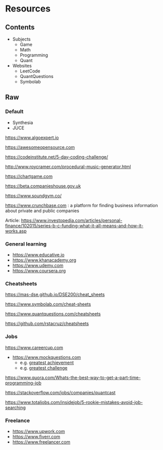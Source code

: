 # Resources

## Contents

* Subjects
  * Game
  * Math
  * Programming
  * Quant
* Websites
  * LeetCode
  * QuantQuestions
  * Symbolab


## Raw

### Default

* Synthesia
* JUCE

https://www.algoexpert.io

https://awesomeopensource.com

https://codeinstitute.net/5-day-coding-challenge/

http://www.roycramer.com/procedural-music-generator.html

https://chartgame.com

https://beta.companieshouse.gov.uk

https://www.soundgym.co/

https://www.crunchbase.com
: a platform for finding business information about private and public companies

Article: https://www.investopedia.com/articles/personal-finance/102015/series-b-c-funding-what-it-all-means-and-how-it-works.asp

### General learning
* https://www.educative.io
* https://www.khanacademy.org
* https://www.udemy.com
* https://www.coursera.org


### Cheatsheets

https://mas-dse.github.io/DSE200/cheat_sheets

https://www.symbolab.com/cheat-sheets

https://www.quantquestions.com/cheatsheets

https://github.com/rstacruz/cheatsheets


### Jobs

https://www.careercup.com

* https://www.mockquestions.com
  * e.g. [greatest achievement](https://www.mockquestions.com/interview/Common+Interview+Questions/What-is-your-greatest-achievement-so-far%3F-GQT23197160.html)
  * e.g. [greatest challenge](https://www.mockquestions.com/interview/Competency/Give-me-an-example-of-a-challenge-you-overcame-in--GQT67914.html)

https://www.quora.com/Whats-the-best-way-to-get-a-part-time-programming-job

https://stackoverflow.com/jobs/companies/quantcast

https://www.totaljobs.com/insidejob/5-rookie-mistakes-avoid-job-searching

### Freelance
* https://www.upwork.com
* https://www.fiverr.com
* https://www.freelancer.com


<!-- ### GithubRepo -->
